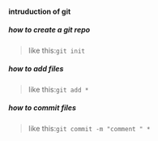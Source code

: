 #### intruduction of git 


##### how to create a git repo
>like this:<code>git init</code>

##### how to add files
>like this:<code>git add *</code>
##### how to commit files 
>like this:<code>git commit -m "comment " * </code>


